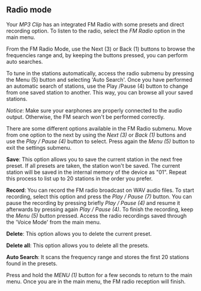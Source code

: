 ## Radio mode

Your *MP3 Clip* has an integrated FM Radio with some presets and direct recording option. To listen to the radio, select the *FM Radio* option in the main menu. 

From the FM Radio Mode, use the Next (3) or Back (1) buttons to browse the frequencies range and, by keeping the buttons pressed, you can perform auto searches. 

To tune in the stations automatically, access the radio submenu by pressing the Menu (5) button and selecting 'Auto Search'. Once you have performed an automatic search of stations, use the Play /Pause (4) button to change from one saved station to another. This way, you can browse all your saved stations.

*Notice*: Make sure your earphones are properly connected to the audio output. Otherwise, the FM search won't be performed correctly.

There are some different options available in the FM Radio submenu. Move from one option to the next by using the *Next (3)* or *Back (1)* buttons and use the *Play / Pause (4)* button to select. Press again the *Menu (5)* button to exit the settings submenu.

**Save**: This option allows you to save the current station in the next free preset. If all presets are taken, the station won't be saved. The current station will be saved in the internal memory of the device as "01". Repeat this process to list up to 20 stations in the order you prefer.

**Record**: You can record the FM radio broadcast on WAV audio files.
To start recording, select this option and press the *Play / Pause (7)* button. You can pause the recording by pressing briefly *Play / Pause (4)* and resume it afterwards by pressing again *Play / Pause (4)*. To finish the recording, keep the *Menu (5)* button pressed. Access the radio recordings saved through the 'Voice Mode' from the main menu.

**Delete**: This option allows you to delete the current preset.

**Delete all**: This option allows you to delete all the presets.

**Auto Search**: It scans the frequency range and stores the first 20 stations found in the presets.

Press and hold the *MENU (1)* button for a few seconds to return to the main menu. Once you are in the main menu, the FM radio reception will finish.
